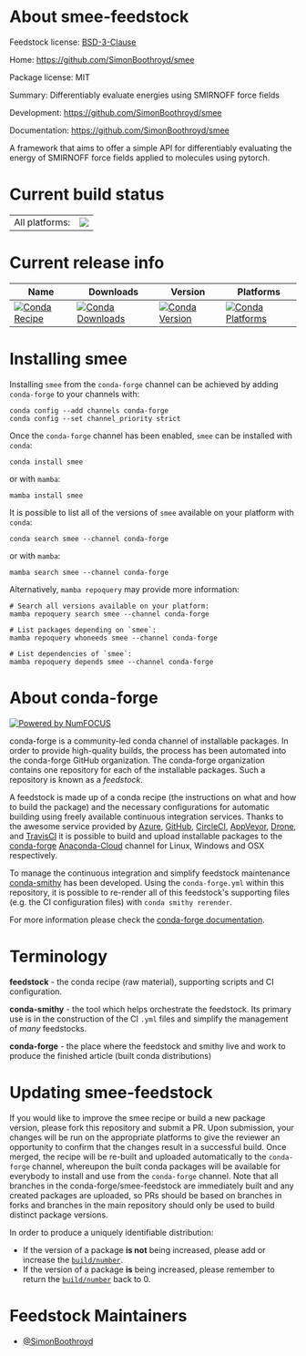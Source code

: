 About smee-feedstock
====================

Feedstock license: [BSD-3-Clause](https://github.com/conda-forge/smee-feedstock/blob/main/LICENSE.txt)

Home: https://github.com/SimonBoothroyd/smee

Package license: MIT

Summary: Differentiably evaluate energies using SMIRNOFF force fields

Development: https://github.com/SimonBoothroyd/smee

Documentation: https://github.com/SimonBoothroyd/smee

A framework that aims to offer a simple API for differentiably evaluating
the energy of SMIRNOFF force fields applied to molecules using pytorch.


Current build status
====================


<table><tr><td>All platforms:</td>
    <td>
      <a href="https://dev.azure.com/conda-forge/feedstock-builds/_build/latest?definitionId=20355&branchName=main">
        <img src="https://dev.azure.com/conda-forge/feedstock-builds/_apis/build/status/smee-feedstock?branchName=main">
      </a>
    </td>
  </tr>
</table>

Current release info
====================

| Name | Downloads | Version | Platforms |
| --- | --- | --- | --- |
| [![Conda Recipe](https://img.shields.io/badge/recipe-smee-green.svg)](https://anaconda.org/conda-forge/smee) | [![Conda Downloads](https://img.shields.io/conda/dn/conda-forge/smee.svg)](https://anaconda.org/conda-forge/smee) | [![Conda Version](https://img.shields.io/conda/vn/conda-forge/smee.svg)](https://anaconda.org/conda-forge/smee) | [![Conda Platforms](https://img.shields.io/conda/pn/conda-forge/smee.svg)](https://anaconda.org/conda-forge/smee) |

Installing smee
===============

Installing `smee` from the `conda-forge` channel can be achieved by adding `conda-forge` to your channels with:

```
conda config --add channels conda-forge
conda config --set channel_priority strict
```

Once the `conda-forge` channel has been enabled, `smee` can be installed with `conda`:

```
conda install smee
```

or with `mamba`:

```
mamba install smee
```

It is possible to list all of the versions of `smee` available on your platform with `conda`:

```
conda search smee --channel conda-forge
```

or with `mamba`:

```
mamba search smee --channel conda-forge
```

Alternatively, `mamba repoquery` may provide more information:

```
# Search all versions available on your platform:
mamba repoquery search smee --channel conda-forge

# List packages depending on `smee`:
mamba repoquery whoneeds smee --channel conda-forge

# List dependencies of `smee`:
mamba repoquery depends smee --channel conda-forge
```


About conda-forge
=================

[![Powered by
NumFOCUS](https://img.shields.io/badge/powered%20by-NumFOCUS-orange.svg?style=flat&colorA=E1523D&colorB=007D8A)](https://numfocus.org)

conda-forge is a community-led conda channel of installable packages.
In order to provide high-quality builds, the process has been automated into the
conda-forge GitHub organization. The conda-forge organization contains one repository
for each of the installable packages. Such a repository is known as a *feedstock*.

A feedstock is made up of a conda recipe (the instructions on what and how to build
the package) and the necessary configurations for automatic building using freely
available continuous integration services. Thanks to the awesome service provided by
[Azure](https://azure.microsoft.com/en-us/services/devops/), [GitHub](https://github.com/),
[CircleCI](https://circleci.com/), [AppVeyor](https://www.appveyor.com/),
[Drone](https://cloud.drone.io/welcome), and [TravisCI](https://travis-ci.com/)
it is possible to build and upload installable packages to the
[conda-forge](https://anaconda.org/conda-forge) [Anaconda-Cloud](https://anaconda.org/)
channel for Linux, Windows and OSX respectively.

To manage the continuous integration and simplify feedstock maintenance
[conda-smithy](https://github.com/conda-forge/conda-smithy) has been developed.
Using the ``conda-forge.yml`` within this repository, it is possible to re-render all of
this feedstock's supporting files (e.g. the CI configuration files) with ``conda smithy rerender``.

For more information please check the [conda-forge documentation](https://conda-forge.org/docs/).

Terminology
===========

**feedstock** - the conda recipe (raw material), supporting scripts and CI configuration.

**conda-smithy** - the tool which helps orchestrate the feedstock.
                   Its primary use is in the construction of the CI ``.yml`` files
                   and simplify the management of *many* feedstocks.

**conda-forge** - the place where the feedstock and smithy live and work to
                  produce the finished article (built conda distributions)


Updating smee-feedstock
=======================

If you would like to improve the smee recipe or build a new
package version, please fork this repository and submit a PR. Upon submission,
your changes will be run on the appropriate platforms to give the reviewer an
opportunity to confirm that the changes result in a successful build. Once
merged, the recipe will be re-built and uploaded automatically to the
`conda-forge` channel, whereupon the built conda packages will be available for
everybody to install and use from the `conda-forge` channel.
Note that all branches in the conda-forge/smee-feedstock are
immediately built and any created packages are uploaded, so PRs should be based
on branches in forks and branches in the main repository should only be used to
build distinct package versions.

In order to produce a uniquely identifiable distribution:
 * If the version of a package **is not** being increased, please add or increase
   the [``build/number``](https://docs.conda.io/projects/conda-build/en/latest/resources/define-metadata.html#build-number-and-string).
 * If the version of a package **is** being increased, please remember to return
   the [``build/number``](https://docs.conda.io/projects/conda-build/en/latest/resources/define-metadata.html#build-number-and-string)
   back to 0.

Feedstock Maintainers
=====================

* [@SimonBoothroyd](https://github.com/SimonBoothroyd/)

